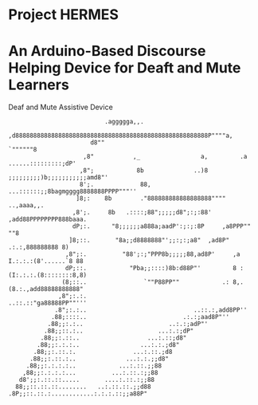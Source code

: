 # Project HERMES
# An Arduino-Based Discourse Helping Device for Deaft and Mute Learners
Deaf and Mute Assistive Device

                               .aggggga,,.
                            ,d888888888888888888888888888888888888888888888888888888P""""a,
                           d8""                                                    `""""""8
                         ,8"           ,_                 a,         .a ......:::::::::;dP'
                        ,8";            8b              ..)8 ;;;;;;;;;)b;;;;;;;;;;;amd8"'
                        8';.             88,    ...::::::;;8bagmgggg8888888PPPP"""''
                       ]8;:    8b        ."888888888888888888""""        ..,aaaa,,.
                      ,8';.     8b   .::::;88";;;;;d8";:;:88'       ,add88PPPPPPPP888baaa.
                      dP;:.      "8;;;;;;a888a;aadP':;:;:8P     ,a8PPP""                ""8
                     ]8;::.       "8a;;d8888888"';;:;:;a8"  ,ad8P"         .:.:,888888888 8)
                    ,8";:.          "88';:;"PPP8b;;;;;88,ad8P'     ,a  I.:.:.:(8'......`8 88
                    dP;::.            "Pba;;::::)8b:d88P"'         8 :(I:.:.:.(8::::::::8,8)
                   (8;::..                `""P88PP""            .: 8,.(8.:.,add88888888888"
                  ,8";:.:.                                  ..::.::"ga88888PP""'''
                 .8";:.:..                              ..::.:,add8PP''
                .88;::::..                           .:.:;aad8P"''
               .88;;:.:..                        ..:.:;adP"'
              .88;;::.:..                     ...:.:;dP"
             .88;;:.::..                   ...:.::;d8"
            .88;;:.:.:..                 ...:.:.;d8"
           .88;;:.::.:.                ...:.::.;d8
          .88;;:.::.:..              ...:.:.;;d8"
         .88;;:.:.:.:..            ...:.::.;;88
        ,88;;:.:.:.:...          ...:.::.:;;88
       d8';;:.::.::.....       ....:.::.:;;88
      88;;::.::.::........   ..:.::.::.;;d88
    .8P;;::.::.:............:.:.:.::;;a88P"
